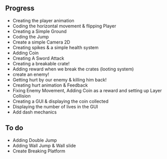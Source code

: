 ## Progress
- Creating the player animation
- Coding the horizontal movement & flipping Player
- Creating a Simple Ground
- Coding the Jump 
- Create a simple Camera 2D
- Creating spikes & a simple health system
- Adding Coin
- Creating A Sword Attack
- Creating a breakable crate!
- Adding reward when we break the crates (looting system)
- create an enemy!
- Getting hurt by our enemy & killing him back!
- Creating hurt animation & Feedback
- Fixing Enemy Movement, Adding Coin as a reward and setting up Layer Collision
- Creating a GUI & displaying the coin collected
- Displaying the number of lives in the GUI
- Add dash mechanics
## To do
- Adding Double Jump
- Adding Wall Jump & Wall slide
- Create Breaking Platform

